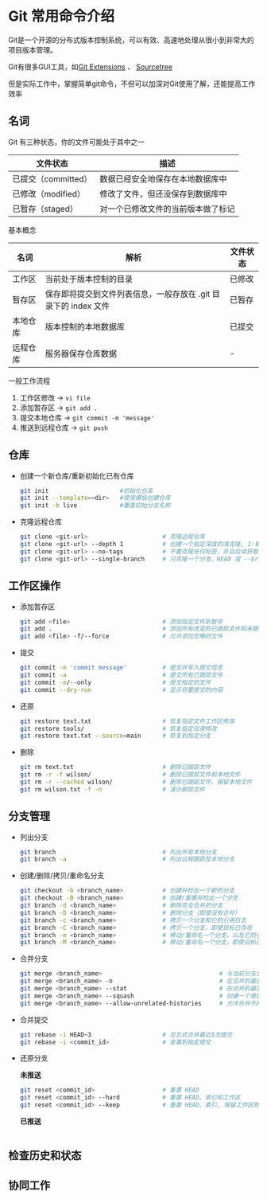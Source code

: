 # Git 常用命令介绍

Git是一个开源的分布式版本控制系统，可以有效、高速地处理从很小到非常大的项目版本管理。

Git有很多GUI工具，如[Git Extensions](https://github.com/gitextensions/gitextensions) 、 [Sourcetree](https://www.sourcetreeapp.com/)

但是实际工作中，掌握简单git命令，不但可以加深对Git使用了解，还能提高工作效率

## 名词

Git 有三种状态，你的文件可能处于其中之一

| **文件状态**        | **描述**                           |
| ------------------- | ---------------------------------- |
| 已提交（committed） | 数据已经安全地保存在本地数据库中   |
| 已修改（modified）  | 修改了文件，但还没保存到数据库中   |
| 已暂存（staged）    | 对一个已修改文件的当前版本做了标记 |

基本概念

| **名词** | **解析**                                                        | **文件状态** |
| -------- | --------------------------------------------------------------- | ------------ |
| 工作区   | 当前处于版本控制的目录                                          | 已修改       |
| 暂存区   | 保存即将提交到文件列表信息，一般存放在 .git 目录下的 index 文件 | 已暂存       |
| 本地仓库     | 版本控制的本地数据库                                            | 已提交       |
| 远程仓库 | 服务器保存仓库数据 | -

一般工作流程

1. 工作区修改       ->  `vi file`
2. 添加暂存区       ->  `git add .`
3. 提交本地仓库     ->  `git commit -m 'message'`
4. 推送到远程仓库   ->  `git push`

## 仓库

- 创建一个新仓库/重新初始化已有仓库

    ```bash
    git init                    #初始化仓库
    git init --template=<dir>   #使用模版创建仓库
    git init -b live            #覆盖初始分支名称 
    ```

- 克隆远程仓库

    ```bash
    git clone <git-url>                     # 克隆远程仓库
    git clone <git-url> --depth 1           # 创建一个指定深度的浅克隆, 1:每个分支最后一次提交
    git clone <git-url> --no-tags           # 不要克隆任何标签，并且后续获取操作也不下载它们
    git clone <git-url> --single-branch     # 只克隆一个分支、HEAD 或 --branch
    ```

## 工作区操作

- 添加暂存区
  
    ```bash
    git add <file>                          # 添加指定文件到暂存
    git add .                               # 添加所有改变的已跟踪文件和未跟踪文件
    git add <file> -f/--force               # 允许添加忽略的文件
    ```

- 提交

    ```bash
    git commit -m 'commit message'          # 提交并写入提交信息
    git commit -a                           # 提交所有已跟踪文件
    git commit -o/--only                    # 提交指定的文件
    git commit --dry-run                    # 显示将要提交的内容
    ```

- 还原

    ```bash
    git restore text.txt                    # 恢复指定文件工作区修改
    git restore tools/                      # 恢复指定目录修改
    git restore text.txt --source=main      # 恢复到指定分支
    ```

- 删除
  
    ```bash
    git rm text.txt                         # 删除已跟踪文件
    git rm -r -f wilson/                    # 删除已跟踪文件和本地文件
    git rm -r --cached wilson/              # 删除已跟踪文件，保留本地文件
    git rm wilson.txt -f -n                 # 演示删除文件
    ```

## 分支管理

- 列出分支
  
    ```bash
    git branch                              # 列出所有本地分支
    git branch -a                           # 列出远程跟踪及本地分支
    ```

- 创建/删除/拷贝/重命名分支

    ```bash
    git checkout -b <branch_name>           # 创建并检出一个新的分支
    git checkout -B <branch_name>           # 创建/重置并检出一个分支
    git branch -d <branch_name>             # 删除完全合并的分支
    git branch -D <branch_name>             # 删除分支（即使没有合并）
    git branch -c <branch_name>             # 拷贝一个分支和它的引用日志
    git branch -C <branch_name>             # 拷贝一个分支，即使目标已存在
    git branch -m <branch_name>             # 移动/重命名一个分支，以及它的引用日志
    git branch -M <branch_name>             # 移动/重命名一个分支，即使目标已存在
    ```

- 合并分支
  
    ```bash
    git merge <branch_name>                                 # 与当前分支合并
    git merge <branch_name> -n                              # 在合并的最后不显示差异统计
    git merge <branch_name> --stat                          # 在合并的最后显示差异统计
    git merge <branch_name> --squash                        # 创建一个单独的提交而不是做一次合并
    git merge <branch_name> --allow-unrelated-histories     # 允许合并不相关的历史
    ```

- 合并提交

    ```bash
    git rebase -i HEAD~3                    # 交互式合并最近3次提交
    git rebase -i <commit_id>               # 变基到指定提交
    ```

- 还原分支

    **未推送**

    ```bash
    git reset <commit_id>                   # 重置 HEAD
    git reset <commit_id> --hard            # 重置 HEAD、索引和工作区
    git reset <commit_id> --keep            # 重置 HEAD、索引, 保留工作区修改
    ```

    **已推送**

    ```bash
    
    ```

## 检查历史和状态

## 协同工作
